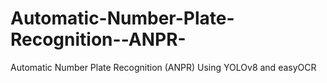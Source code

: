 # Automatic-Number-Plate-Recognition--ANPR-
Automatic Number Plate Recognition (ANPR) Using YOLOv8 and easyOCR
